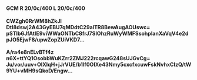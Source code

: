 #### GCM R 20/0c/400 L 20/0c/400
**CWZgh0RrWM8hZkJI**<br/>**DtI8dswj2A43GyEBU7qMDdtC29alTR8BewAugAOUswc=**<br/>**pSTlb6JfAtIE9viWWaONTbC8frJ7SIOhzRuWyWMFSsohpIanXaVqV4e2dpJO5EjwF8/upwZopZUiVKD7...**<br/><br/>
**A/ra4e8nELvBTf4z**<br/>**n6X+ttYQ1OsobbWuKZrr2ZMJ222rcqawG248sUJGvCg=**<br/>**Ju/vor/uuv+OIXIqH+jJrVUE/b1lf0OlXe43Nmy5cxcfxcuwFskNvhxCIzQ/tW9YU+vMH9sQkoD/Engw...**